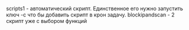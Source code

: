 scripts1 - автоматический скрипт. Единственное его нужно запустить ключ -c что бы добавить скрипт в крон задачу.
blockipandscan - 2 скрипт уже с выбором функций
